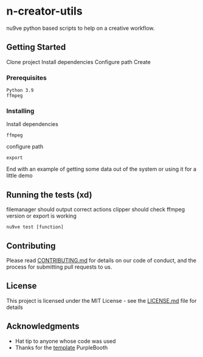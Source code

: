 # n-creator-utils

nu9ve python based scripts to help on a creative workflow.

## Getting Started

Clone project
Install dependencies
Configure path
Create

### Prerequisites

```
Python 3.9
ffmpeg
```

### Installing

Install dependencies

```
ffmpeg
```

configure path

```
export
```


End with an example of getting some data out of the system or using it for a little demo

## Running the tests (xd)

filemanager should output correct actions
clipper should check ffmpeg version or export is working

```
nu9ve test [function]
```

## Contributing

Please read [CONTRIBUTING.md](https://gist.github.com/PurpleBooth/b24679402957c63ec426) for details on our code of conduct, and the process for submitting pull requests to us.

## License

This project is licensed under the MIT License - see the [LICENSE.md](LICENSE.md) file for details

## Acknowledgments

* Hat tip to anyone whose code was used
* Thanks for the [template](https://gist.github.com/PurpleBooth/b24679402957c63ec426) PurpleBooth
